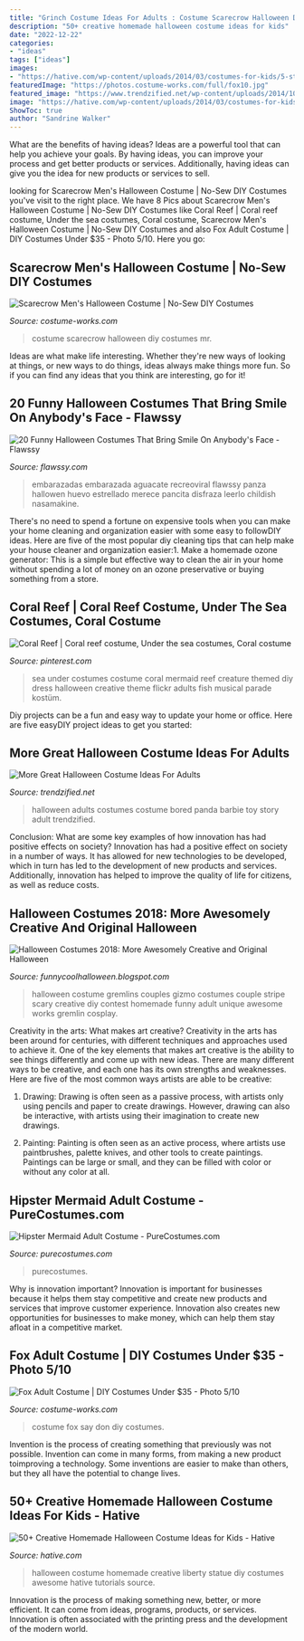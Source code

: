 ```yaml
---
title: "Grinch Costume Ideas For Adults : Costume Scarecrow Halloween Diy Costumes Mr"
description: "50+ creative homemade halloween costume ideas for kids"
date: "2022-12-22"
categories:
- "ideas"
tags: ["ideas"]
images:
- "https://hative.com/wp-content/uploads/2014/03/costumes-for-kids/5-statue-of-liberty-costume.jpg"
featuredImage: "https://photos.costume-works.com/full/fox10.jpg"
featured_image: "https://www.trendzified.net/wp-content/uploads/2014/10/20140614_192304__880.jpg"
image: "https://hative.com/wp-content/uploads/2014/03/costumes-for-kids/5-statue-of-liberty-costume.jpg"
ShowToc: true
author: "Sandrine Walker"
---
```



What are the benefits of having ideas?
Ideas are a powerful tool that can help you achieve your goals. By having ideas, you can improve your process and get better products or services. Additionally, having ideas can give you the idea for new products or services to sell.

	

		
looking for Scarecrow Men&#039;s Halloween Costume | No-Sew DIY Costumes you've visit to the right place. We have 8 Pics about Scarecrow Men&#039;s Halloween Costume | No-Sew DIY Costumes like Coral Reef | Coral reef costume, Under the sea costumes, Coral costume, Scarecrow Men&#039;s Halloween Costume | No-Sew DIY Costumes and also Fox Adult Costume | DIY Costumes Under $35 - Photo 5/10. Here you go:
		
    
## Scarecrow Men&#039;s Halloween Costume | No-Sew DIY Costumes

<img loading=lazy src="https://photos.costume-works.com/full/scarecrow96.jpg" onerror="this.onerror=null;this.src='https://tse2.mm.bing.net/th?id=OIP.uNZJ2qCI5bySVCmuoulevwHaNE&amp;pid=15.1';" alt="Scarecrow Men&#039;s Halloween Costume | No-Sew DIY Costumes">

_Source: costume-works.com_

>costume scarecrow halloween diy costumes mr. 

	

Ideas are what make life interesting. Whether they're new ways of looking at things, or new ways to do things, ideas always make things more fun. So if you can find any ideas that you think are interesting, go for it!

    
## 20 Funny Halloween Costumes That Bring Smile On Anybody&#039;s Face - Flawssy

<img loading=lazy src="https://www.flawssy.com/wp-content/uploads/2016/05/Funny-Halloween-Costume-Avocado.jpg" onerror="this.onerror=null;this.src='https://tse2.mm.bing.net/th?id=OIP.JDHBLpm7Ozx2iaEJSVpRygHaJ3&amp;pid=15.1';" alt="20 Funny Halloween Costumes That Bring Smile On Anybody&#039;s Face - Flawssy">

_Source: flawssy.com_

>embarazadas embarazada aguacate recreoviral flawssy panza hallowen huevo estrellado merece pancita disfraza leerlo childish nasamakine. 

	

There's no need to spend a fortune on expensive tools when you can make your home cleaning and organization easier with some easy to followDIY ideas. Here are five of the most popular diy cleaning tips that can help make your house cleaner and organization easier:1. Make a homemade ozone generator: This is a simple but effective way to clean the air in your home without spending a lot of money on an ozone preservative or buying something from a store.

    
## Coral Reef | Coral Reef Costume, Under The Sea Costumes, Coral Costume

<img loading=lazy src="https://i.pinimg.com/736x/94/bf/d7/94bfd7b379e5cd9507cb78f705c39fa2--under-the-sea-costumes-costumes-for-adults.jpg" onerror="this.onerror=null;this.src='https://tse3.mm.bing.net/th?id=OIP.OBZomriik4celftN70BRKAHaJ4&amp;pid=15.1';" alt="Coral Reef | Coral reef costume, Under the sea costumes, Coral costume">

_Source: pinterest.com_

>sea under costumes costume coral mermaid reef creature themed diy dress halloween creative theme flickr adults fish musical parade kostüm. 

	

Diy projects can be a fun and easy way to update your home or office. Here are five easyDIY project ideas to get you started: 

    
## More Great Halloween Costume Ideas For Adults

<img loading=lazy src="https://www.trendzified.net/wp-content/uploads/2014/10/20140614_192304__880.jpg" onerror="this.onerror=null;this.src='https://tse2.mm.bing.net/th?id=OIP.2sOPFmNsFw2Ok6yFEPjCFAHaJ3&amp;pid=15.1';" alt="More Great Halloween Costume Ideas For Adults">

_Source: trendzified.net_

>halloween adults costumes costume bored panda barbie toy story adult trendzified. 

	

Conclusion: What are some key examples of how innovation has had positive effects on society?
Innovation has had a positive effect on society in a number of ways. It has allowed for new technologies to be developed, which in turn has led to the development of new products and services. Additionally, innovation has helped to improve the quality of life for citizens, as well as reduce costs.

    
## Halloween Costumes 2018: More Awesomely Creative And Original Halloween

<img loading=lazy src="http://2.bp.blogspot.com/-2UN1PIhB_6g/Ui3RzaAOI-I/AAAAAAAAHWE/-yFX_5yAjDg/s1600/gremlins_gizmo_and_stripe.jpg" onerror="this.onerror=null;this.src='https://tse2.mm.bing.net/th?id=OIP.NNFWqEdR7qDVMgfEXOB6LQHaLw&amp;pid=15.1';" alt="Halloween Costumes 2018: More Awesomely Creative and Original Halloween">

_Source: funnycoolhalloween.blogspot.com_

>halloween costume gremlins couples gizmo costumes couple stripe scary creative diy contest homemade funny adult unique awesome works gremlin cosplay. 

	

Creativity in the arts: What makes art creative?
Creativity in the arts has been around for centuries, with different techniques and approaches used to achieve it. One of the key elements that makes art creative is the ability to see things differently and come up with new ideas. There are many different ways to be creative, and each one has its own strengths and weaknesses. Here are five of the most common ways artists are able to be creative: 
1. Drawing: Drawing is often seen as a passive process, with artists only using pencils and paper to create drawings. However, drawing can also be interactive, with artists using their imagination to create new drawings.

2. Painting: Painting is often seen as an active process, where artists use paintbrushes, palette knives, and other tools to create paintings. Paintings can be large or small, and they can be filled with color or without any color at all.

    
## Hipster Mermaid Adult Costume - PureCostumes.com

<img loading=lazy src="https://www.purecostumes.com/mm5/graphics/00000001/L85594_full_1.jpg" onerror="this.onerror=null;this.src='https://tse3.mm.bing.net/th?id=OIP.k53Qw2Yai10zrsf4A1pQ2gHaLO&amp;pid=15.1';" alt="Hipster Mermaid Adult Costume - PureCostumes.com">

_Source: purecostumes.com_

>purecostumes. 

	

Why is innovation important?
Innovation is important for businesses because it helps them stay competitive and create new products and services that improve customer experience. Innovation also creates new opportunities for businesses to make money, which can help them stay afloat in a competitive market.

    
## Fox Adult Costume | DIY Costumes Under $35 - Photo 5/10

<img loading=lazy src="https://photos.costume-works.com/full/fox10.jpg" onerror="this.onerror=null;this.src='https://tse2.mm.bing.net/th?id=OIP.tPhdBxVzmdXEV30xNy5lVgHaMZ&amp;pid=15.1';" alt="Fox Adult Costume | DIY Costumes Under $35 - Photo 5/10">

_Source: costume-works.com_

>costume fox say don diy costumes. 

	

Invention is the process of creating something that previously was not possible. Invention can come in many forms, from making a new product toimproving a technology. Some inventions are easier to make than others, but they all have the potential to change lives.

    
## 50+ Creative Homemade Halloween Costume Ideas For Kids - Hative

<img loading=lazy src="https://hative.com/wp-content/uploads/2014/03/costumes-for-kids/5-statue-of-liberty-costume.jpg" onerror="this.onerror=null;this.src='https://tse2.mm.bing.net/th?id=OIP.YOEDb1dFvVCFjRMjLbE8PAHaKo&amp;pid=15.1';" alt="50+ Creative Homemade Halloween Costume Ideas for Kids - Hative">

_Source: hative.com_

>halloween costume homemade creative liberty statue diy costumes awesome hative tutorials source. 

	

Innovation is the process of making something new, better, or more efficient. It can come from ideas, programs, products, or services. Innovation is often associated with the printing press and the development of the modern world.


